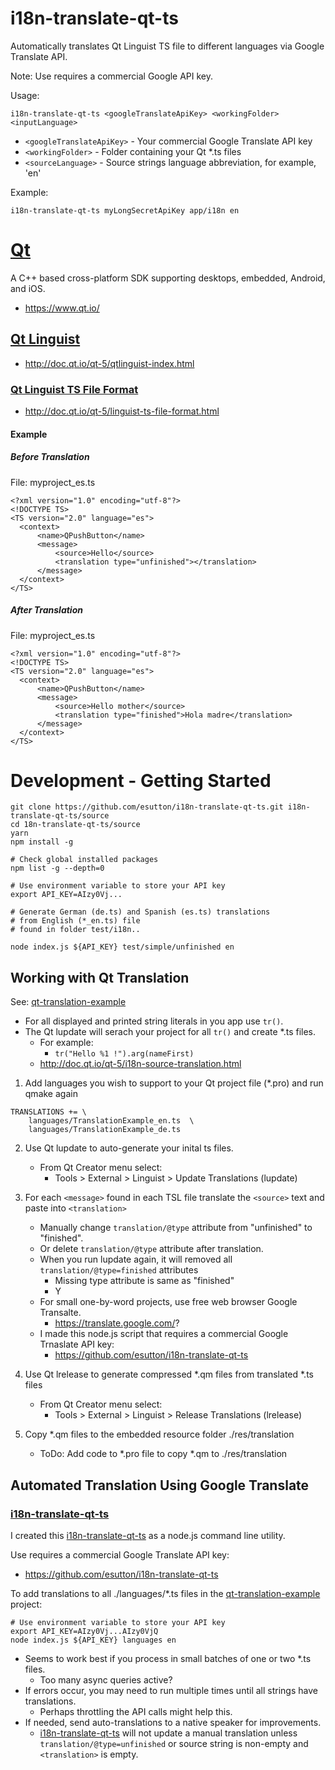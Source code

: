 # i18n-translate-qt-ts
Automatically translates Qt Linguist TS file to different languages via Google Translate API.

Note: Use requires a commercial Google API key.

Usage:
````
i18n-translate-qt-ts <googleTranslateApiKey> <workingFolder> <inputLanguage>
````

* ````<googleTranslateApiKey>```` - Your commercial Google Translate API key
* ````<workingFolder>```` - Folder containing your Qt *.ts files
* ````<sourceLanguage>```` - Source strings language abbreviation, for example, 'en'

Example:
````
i18n-translate-qt-ts myLongSecretApiKey app/i18n en
````

# [Qt](https://www.qt.io/)
A C++ based cross-platform SDK supporting desktops, embedded, Android, and iOS.
* https://www.qt.io/

## [Qt Linguist](http://doc.qt.io/qt-5/qtlinguist-index.html)
* http://doc.qt.io/qt-5/qtlinguist-index.html

### [Qt Linguist TS File Format](http://doc.qt.io/qt-5/linguist-ts-file-format.html)
* http://doc.qt.io/qt-5/linguist-ts-file-format.html

#### Example

##### Before Translation
File: myproject_es.ts
````
<?xml version="1.0" encoding="utf-8"?>
<!DOCTYPE TS>
<TS version="2.0" language="es">
  <context>
      <name>QPushButton</name>
      <message>
          <source>Hello</source>
          <translation type="unfinished"></translation>
      </message>
  </context>
</TS>
````

##### After Translation
File: myproject_es.ts
````
<?xml version="1.0" encoding="utf-8"?>
<!DOCTYPE TS>
<TS version="2.0" language="es">
  <context>
      <name>QPushButton</name>
      <message>
          <source>Hello mother</source>
          <translation type="finished">Hola madre</translation>          
      </message>
  </context>
</TS>
````

# Development - Getting Started
````
git clone https://github.com/esutton/i18n-translate-qt-ts.git i18n-translate-qt-ts/source
cd 18n-translate-qt-ts/source
yarn
npm install -g

# Check global installed packages
npm list -g --depth=0

# Use environment variable to store your API key
export API_KEY=AIzy0Vj...

# Generate German (de.ts) and Spanish (es.ts) translations 
# from English (*_en.ts) file 
# found in folder test/i18n..

node index.js ${API_KEY} test/simple/unfinished en
````

## Working with Qt Translation

See: [qt-translation-example](https://github.com/esutton/qt-translation-example)

- For all displayed and printed string literals in you app use ````tr()````.
- The Qt lupdate will serach your project for all ````tr()```` and create *.ts files.
    - For example: 
        - ````tr("Hello %1 !").arg(nameFirst)````
    - http://doc.qt.io/qt-5/i18n-source-translation.html

1) Add languages you wish to support to your Qt project file (*.pro) and run qmake again
````
TRANSLATIONS += \
    languages/TranslationExample_en.ts  \
    languages/TranslationExample_de.ts
````

2) Use Qt lupdate to auto-generate your inital ts files.
   - From Qt Creator menu select:
       - Tools > External > Linguist > Update Translations (lupdate)

3) For each ````<message>```` found in each TSL file translate the ````<source>```` text and paste into ````<translation>````
    - Manually change ````translation/@type```` attribute from "unfinished" to "finished".
    - Or delete ````translation/@type```` attribute after translation.  
    - When you run lupdate again, it will removed all ````translation/@type=finished```` attributes
        - Missing type attribute is same as "finished"
        - Y
    - For small one-by-word projects, use free web browser Google Transalte.
        - https://translate.google.com/?
    - I made this node.js script that requires a commercial Google Trnaslate API key:
        - https://github.com/esutton/i18n-translate-qt-ts

4) Use Qt lrelease to generate compressed *.qm files from translated *.ts files
    - From Qt Creator menu select:
        - Tools > External > Linguist > Release Translations (lrelease)

5) Copy *.qm files to the embedded resource folder ./res/translation
   - ToDo: Add code to *.pro file to copy *.qm to ./res/translation

## Automated Translation Using Google Translate
### [i18n-translate-qt-ts](https://github.com/esutton/i18n-translate-qt-ts)


I created this [i18n-translate-qt-ts](https://github.com/esutton/i18n-translate-qt-ts) as a node.js command line utility.

Use requires a commercial Google Translate API key:
- https://github.com/esutton/i18n-translate-qt-ts

To add translations to all ./languages/*.ts files in the [qt-translation-example](https://github.com/esutton/qt-translation-example) project:
````
# Use environment variable to store your API key
export API_KEY=AIzy0Vj...AIzy0VjQ
node index.js ${API_KEY} languages en
````

- Seems to work best if you process in small batches of one or two *.ts files.
    - Too many async queries active?
- If errors occur, you may need to run multiple times until all strings have translations.
    - Perhaps throttling the API calls might help this.
- If needed, send auto-translations to a native speaker for improvements.
    - [i18n-translate-qt-ts](https://github.com/esutton/i18n-translate-qt-ts) will not update 
    a manual translation unless ````translation/@type=unfinished```` 
    or source string is non-empty and ````<translation>```` is empty.

